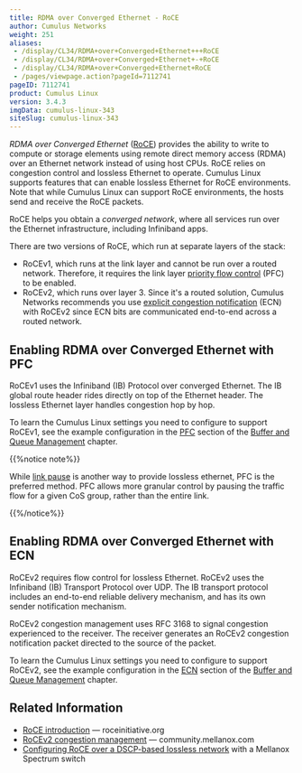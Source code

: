 ```yaml
---
title: RDMA over Converged Ethernet - RoCE
author: Cumulus Networks
weight: 251
aliases:
 - /display/CL34/RDMA+over+Converged+Ethernet+++RoCE
 - /display/CL34/RDMA+over+Converged+Ethernet+-+RoCE
 - /display/CL34/RDMA+over+Converged+Ethernet+RoCE
 - /pages/viewpage.action?pageId=7112741
pageID: 7112741
product: Cumulus Linux
version: 3.4.3
imgData: cumulus-linux-343
siteSlug: cumulus-linux-343
---
```

*RDMA over Converged Ethernet*
([RoCE](https://en.wikipedia.org/wiki/RDMA_over_Converged_Ethernet))
provides the ability to write to compute or storage elements using
remote direct memory access (RDMA) over an Ethernet network instead of
using host CPUs. RoCE relies on congestion control and lossless Ethernet
to operate. Cumulus Linux supports features that can enable lossless
Ethernet for RoCE environments. Note that while Cumulus Linux can
support RoCE environments, the hosts send and receive the RoCE packets.

RoCE helps you obtain a *converged network*, where all services run over
the Ethernet infrastructure, including Infiniband apps.

There are two versions of RoCE, which run at separate layers of the
stack:

- RoCEv1, which runs at the link layer and cannot be run over a routed
  network. Therefore, it requires the link layer 
  [priority flow control](/version/cumulus-linux-343/Interface-Configuration-and-Management/Buffer-and-Queue-Management/#configuring-priority-flow-control)
  (PFC) to be enabled.
- RoCEv2, which runs over layer 3. Since it's a routed solution,
  Cumulus Networks recommends you use 
  [explicit congestion notification](/version/cumulus-linux-343/Interface-Configuration-and-Management/Buffer-and-Queue-Management/#configuring-explicit-congestion-notification)
  (ECN) with RoCEv2 since ECN bits are communicated end-to-end across
  a routed network.

## Enabling RDMA over Converged Ethernet with PFC

RoCEv1 uses the Infiniband (IB) Protocol over converged Ethernet. The IB
global route header rides directly on top of the Ethernet header. The
lossless Ethernet layer handles congestion hop by hop.

To learn the Cumulus Linux settings you need to configure to support
RoCEv1, see the example configuration in the
[PFC](/version/cumulus-linux-343/Interface-Configuration-and-Management/Buffer-and-Queue-Management/#configuring-priority-flow-control)
section of the 
[Buffer and Queue Management](/version/cumulus-linux-343/Interface-Configuration-and-Management/Buffer-and-Queue-Management/)
chapter.

{{%notice note%}}

While [link pause](/version/cumulus-linux-343/Interface-Configuration-and-Management/Buffer-and-Queue-Management/#configuring-link-pause)
is another way to provide lossless ethernet, PFC is the preferred
method. PFC allows more granular control by pausing the traffic flow for
a given CoS group, rather than the entire link.

{{%/notice%}}

## Enabling RDMA over Converged Ethernet with ECN

RoCEv2 requires flow control for lossless Ethernet. RoCEv2 uses the
Infiniband (IB) Transport Protocol over UDP. The IB transport protocol
includes an end-to-end reliable delivery mechanism, and has its own
sender notification mechanism.

RoCEv2 congestion management uses RFC 3168 to signal congestion
experienced to the receiver. The receiver generates an RoCEv2 congestion
notification packet directed to the source of the packet.

To learn the Cumulus Linux settings you need to configure to support
RoCEv2, see the example configuration in the
[ECN](/version/cumulus-linux-343/Interface-Configuration-and-Management/Buffer-and-Queue-Management/#configuring-explicit-congestion-notification)
section of the 
[Buffer and Queue Management](/version/cumulus-linux-343/Interface-Configuration-and-Management/Buffer-and-Queue-Management/)
chapter.

## Related Information

- [RoCE introduction](http://www.roceinitiative.org/roce-introduction/) —
    roceinitiative.org
- [RoCEv2 congestion management](https://community.mellanox.com/docs/DOC-2321) —
    community.mellanox.com
- [Configuring RoCE over a DSCP-based lossless network](https://community.mellanox.com/docs/DOC-2884) 
  with a Mellanox Spectrum switch
